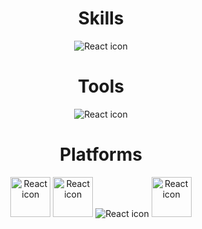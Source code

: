 <h1 align="center"> Skills </h1>
<p align="center">
<img src="https://skillicons.dev/icons?i=cs,dotnet,java,js,py,html,css,tailwind,express,nodejs,react,vite" alt="React icon"/>
</p>
<h1 align="center"> Tools </h1>
<p align="center">
  <img src="https://skillicons.dev/icons?i=idea,rider,pycharm,webstorm,vscode,visualstudio,stackoverflow" alt="React icon"/>
</p>
<h1 align="center"> Platforms </h1>
<p align="center">
  <img src="https://raw.githubusercontent.com/marwin1991/profile-technology-icons/refs/heads/main/icons/android.png" width="64" height="64" alt="React icon"/>
  <img src="https://raw.githubusercontent.com/marwin1991/profile-technology-icons/refs/heads/main/icons/ios.png" width="64" height="64" alt="React icon"/>
  <img src="https://skillicons.dev/icons?i=windows,linux,arduino" alt="React icon"/>
  <img src="https://raw.githubusercontent.com/marwin1991/profile-technology-icons/refs/heads/main/icons/macos.png" width="64" height="64" alt="React icon"/>
</p>
